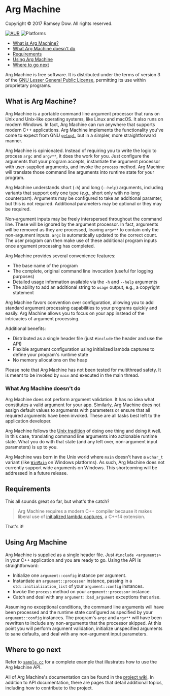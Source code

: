 # Arg Machine

Copyright &copy; 2017 Ramsey Dow. All rights reserved.

[![AUR](https://img.shields.io/badge/license-LPGL%20v3-blue.svg?maxAge=2592000)]()
![Platforms](https://img.shields.io/badge/platform-macOS%20|%20Linux%20|%20Windows-lightgrey.svg)

- [What is Arg Machine?](#1)
- [What Arg Machine doesn't do](#2)
- [Requirements](#3)
- [Using Arg Machine](#4)
- [Where to go next](#5)

Arg Machine is free software. It is distributed under the terms of version 3 of the [GNU Lesser General Public License](https://www.gnu.org/licenses/lgpl.html), permitting its use within proprietary programs.

## <a id="1"></a> What is Arg Machine?

Arg Machine is a portable command line argument processor that runs on Unix and Unix-like operating systems, like Linux and macOS. It also runs on modern Windows. In fact, Arg Machine can run anywhere that supports modern C++ applications. Arg Machine implements the functionality you've come to expect from GNU [`getopt`](https://www.gnu.org/software/libc/manual/html_node/Getopt.html), but in a simpler, more straightforward manner.

Arg Machine is opinionated. Instead of requiring you to write the logic to process `argc` and `argv**`, it does the work for you. Just configure the arguments that your program accepts, instantiate the argument processor with user-supplied arguments, and invoke the `process` method. Arg Machine will translate those command line arguments into runtime state for your program.

Arg Machine understands short (`-h`) and long (`--help`) arguments, including variants that support only one type (*e.g.*, short only with no long counterpart). Arguments may be configured to take an additional paramter, but this is not required. Additional parameters may be optional or they may be required.

Non-argument inputs may be freely interspersed throughout the command line. These will be ignored by the argument processor. In fact, arguments will be removed as they are processed, leaving `argv**` to contain only the non-argument inputs. `argc` is automatically updated to the correct count. The user program can then make use of these additional program inputs once argument processing has completed.

Arg Machine provides several convenience features:

- The base name of the program
- The complete, original command line invocation (useful for logging purposes)
- Detailed usage information available via the `-h` and `--help` arguments
- The ability to add an additional string to `usage` output, e.g., a copyright statement

Arg Machine favors convention over configuration, allowing you to add standard argument processing capabilities to your programs quickly and easily. Arg Machine allows you to focus on your app instead of the intricacies of argument processing.

Additional benefits:

- Distributed as a single header file (just `#include` the header and use the API)
- Flexible argument configuration using initialized lambda captures to define your program's runtime state
- No memory allocations on the heap

Please note that Arg Machine has not been tested for multithread safety. It is meant to be invoked by `main` and executed in the main thread.

### <a id="2"></a> What Arg Machine doesn't do

Arg Machine does not perform argument validation. It has no idea what constitutes a valid argument for your app. Similarly, Arg Machine does not assign default values to arguments with parameters or ensure that all required arguments have been invoked. These are all tasks best left to the application developer.

Arg Machine follows the [Unix tradition](https://en.wikipedia.org/wiki/Unix_philosophy) of doing one thing and doing it well. In this case, translating command line arguments into actionable runtime state. What you do with that state (and any left over, non-argument input parameters) is up to you.

Arg Machine was born in the Unix world where `main` doesn't have a `wchar_t` variant (like [`WinMain`](https://msdn.microsoft.com/en-us/library/windows/desktop/ms633559(v=vs.85).aspx) on Windows platforms). As such, Arg Machine does not currently support wide arguments on Windows. This shortcoming will be addressed in a future release.

## <a id="3"></a> Requirements

This all sounds great so far, but what's the catch?

> Arg Machine requires a modern C++ compiler because it makes liberal use of [initialized lambda captures](http://en.cppreference.com/w/cpp/language/lambda), a C++14 extension.

That's it!

## <a id="4"></a> Using Arg Machine

Arg Machine is supplied as a single header file. Just `#include <arguments>` in your C++ application and you are ready to go. Using the API is straightforward:

- Initialize one `argument::config` instance per argument.
- Instantiate an `argument::processor` instance, passing in a `std::initialization_list` of your `argument::config` instances.
- Invoke the `process` method on your `argument::processor` instance.
- Catch and deal with any `argument::bad_argument` exceptions that arise.

Assuming no exceptional conditions, the command line arguments will have been processed and the runtime state configured as specified by your `argument::config` instances. The program's `argc` and `argv**` will have been rewritten to include any non-arguments that the processor skipped. At this point you will perform argument validation, initialize unspecified arguments to sane defaults, and deal with any non-argument input parameters.

## <a id="5"></a> Where to go next

Refer to [`sample.cc`](https://github.com/yesmar/arg_machine/blob/master/sample.cc) for a complete example that illustrates how to use the Arg Machine API.

All of Arg Machine's documentation can be found in the [project wiki](https://github.com/yesmar/arg_machine/wiki). In addition to API documentation, there are pages that detail additional topics, including how to contribute to the project.
